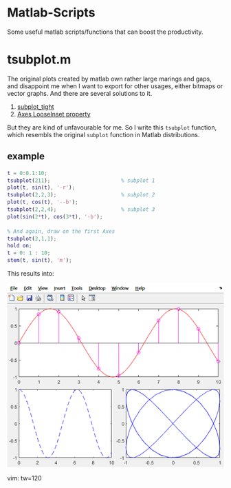 # Matlab-Scripts
Some useful matlab scripts/functions that can boost the productivity.



# tsubplot.m

The original plots created by matlab own rather large marings and gaps, and disappoint me when I want to export for
other usages, either bitmaps or vector graphs. And there are several solutions to it.

1. [subplot\_tight](https://blogs.mathworks.com/pick/2012/12/21/figure-margins-subplot-spacings-and-more/)
2. [Axes LooseInset property](https://undocumentedmatlab.com/articles/axes-looseinset-property)

But they are kind of unfavourable for me. So I write this `tsubplot` function, which resembls the original `subplot`
function in Matlab distributions.


## example

```matlab
t = 0:0.1:10;
tsubplot(211);                       % subplot 1
plot(t, sin(t), '-r');
tsubplot(2,2,3);                     % subplot 2
plot(t, cos(t), '--b');
tsubplot(2,2,4);                     % subplot 3
plot(sin(2*t), cos(3*t), '-b');

% And again, draw on the first Axes
tsubplot(2,1,1);
hold on;
t = 0: 1 : 10;
stem(t, sin(t), 'm');
```

This results into:

![tsubplot-example.png](./assets/tsubplot-example.png)

vim: tw=120
